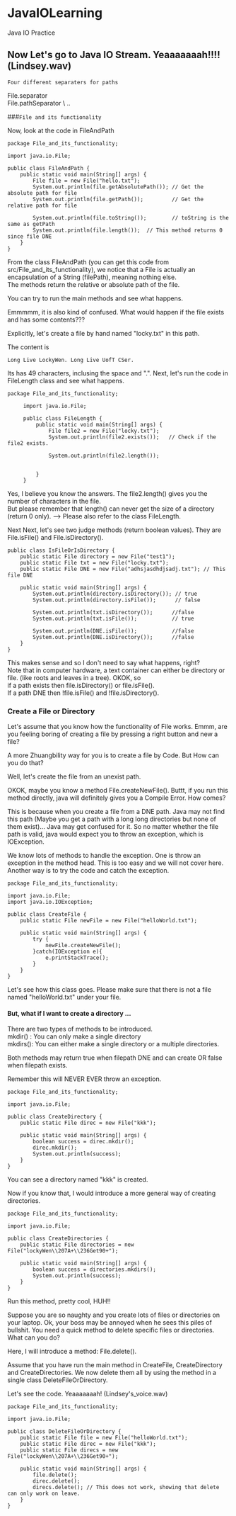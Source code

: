 # JavaIOLearning
Java IO Practice

## Now Let's go to Java IO Stream. Yeaaaaaaah!!!!(Lindsey.wav)

`Four different separaters for paths`

File.separator \
File.pathSeparator \ 
..

###``File and its functionality``

Now, look at the code in FileAndPath
    
    package File_and_its_functionality;
    
    import java.io.File;
    
    public class FileAndPath {
        public static void main(String[] args) {
            File file = new File("hello.txt");
            System.out.println(file.getAbsolutePath()); // Get the absolute path for file
            System.out.println(file.getPath());         // Get the relative path for file
    
            System.out.println(file.toString());        // toString is the same as getPath
            System.out.println(file.length());  // This method returns 0 since file DNE
        }
    }
    
From the class FileAndPath (you can get this code from src/File_and_its_functionality), we notice that a File is actually an encapsulation of a String (filePath), meaning nothing else.\
The methods return the relative or absolute path of the file.  

You can try to run the main methods and see what happens. 

Emmmmm, it is also kind of confused. What would happen if the file exists and has some contents???

Explicitly, let's create a file by hand named "locky.txt" in this path.

The content is 

    Long Live LockyWen. Long Live UofT CSer.
    
Its has 49 characters, inclusing the space and ".". Next, let's run the code in FileLength class and see what happens. 

    package File_and_its_functionality;
         
         import java.io.File;
         
         public class FileLength {
             public static void main(String[] args) {
                 File file2 = new File("locky.txt");
                 System.out.println(file2.exists());   // Check if the file2 exists.
         
                 System.out.println(file2.length());
         
         
             }
         }

Yes, I believe you know the answers. The file2.length() gives you the number of characters in the file.\
But please remember that length() can never get the size of a directory (return 0 only).
--> Please also refer to the class FileLength.

Next Next, let's see two judge methods (return boolean values). They are File.isFile()
and File.isDirectory(). 

    public class IsFileOrIsDirectory {
        public static File directory = new File("test1");
        public static File txt = new File("locky.txt");
        public static File DNE = new File("adhsjasdhdjsadj.txt"); // This file DNE
    
        public static void main(String[] args) {
            System.out.println(directory.isDirectory()); // true 
            System.out.println(directory.isFile());      // false
    
            System.out.println(txt.isDirectory());      //false
            System.out.println(txt.isFile());           // true
    
            System.out.println(DNE.isFile());           //false
            System.out.println(DNE.isDirectory());      //false
        }
    }

This makes sense and so I don't need to say what happens, right?\
Note that in computer hardware, a text container can either be directory or file. (like roots and leaves in a tree). OKOK, so \
if a path exists then 
file.isDirectory() or file.isFile(). \
If a path DNE then !file.isFile() and !file.isDirectory().

### Create a File or Directory
Let's assume that you know how the functionality of File works. Emmm, are you feeling boring of creating a file by 
pressing a right button and new a file?
 
 A more Zhuangbility way for you is to create a file 
by Code. But How can you do that?

Well, let's create the file from an unexist path. 

OKOK, maybe you know a method File.createNewFile(). Buttt, if you run this method directly, java will definitely gives you a Compile Error. 
How comes?

This is because when you create a file from a DNE path. Java may not find this path (Maybe you get a path with a long long directories but none
of them exist)... Java may get confused for it. So no matter whether the file path is valid, java would expect you to 
throw an exception, which is IOException. 

We know lots of methods to handle the exception. One is throw an exception in the method head. This is too easy and we will 
not cover here. Another way is to try the code and catch the exception. 

    package File_and_its_functionality;
    
    import java.io.File;
    import java.io.IOException;
    
    public class CreateFile {
        public static File newFile = new File("helloWorld.txt");
    
        public static void main(String[] args) {
            try {
                newFile.createNewFile();
            }catch(IOException e){
                e.printStackTrace();
            }
        }
    }

Let's see how this class goes. Please make sure that there is not a file named 
"helloWorld.txt" under your file. 

#### But, what if I want to create a directory ... 

There are two types of methods to be introduced. \
mkdir() : You can only make a single directory\
mkdirs(): You can either make a single directory or a multiple directories.

Both methods may return true when filepath DNE and can create OR false when filepath exists. 

Remember this will NEVER EVER throw an exception. 

    package File_and_its_functionality;

    import java.io.File;
    
    public class CreateDirectory {
        public static File direc = new File("kkk");
    
        public static void main(String[] args) {
            boolean success = direc.mkdir();
            direc.mkdir();
            System.out.println(success);
        }
    }

You can see a directory named "kkk" is created. 

Now if you know that, I would introduce a more general way of creating directories. 

    package File_and_its_functionality;
    
    import java.io.File;
    
    public class CreateDirectories {
        public static File directories = new File("lockyWen\\207A+\\236Get90+");
    
        public static void main(String[] args) {
            boolean success = directories.mkdirs();
            System.out.println(success);
        }
    }

Run this method, pretty cool, HUH!!

Suppose you are so naughty and you create lots of files or directories on your laptop. Ok, your boss may be annoyed when he sees this piles of bullshit. 
You need a quick method to delete specific files or directories. What can you do?

Here, I will introduce a method: File.delete().

Assume that you have run the main method in CreateFile, CreateDirectory and CreateDirectories. 
We now delete them all by using the method in a single class DeleteFileOrDirectory. 

Let's see the code. Yeaaaaaaah! (Lindsey's_voice.wav)

    package File_and_its_functionality;
    
    import java.io.File;
    
    public class DeleteFileOrDirectory {
        public static File file = new File("helloWorld.txt");
        public static File direc = new File("kkk");
        public static File direcs = new File("lockyWen\\207A+\\236Get90+");
    
        public static void main(String[] args) {
            file.delete();
            direc.delete();
            direcs.delete(); // This does not work, showing that delete can only work on leave. 
        }
    }



